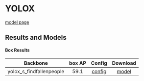 # YOLOX

[model page](https://github.com/open-mmlab/mmdetection/blob/3.x/configs/yolox/README.md)

## Results and Models

#### Box Results

|         Backbone         | box AP |                Config                 |                                                             Download                                                              |
| :----------------------: | :----: | :-----------------------------------: | :-------------------------------------------------------------------------------------------------------------------------------: |
| yolox_s_findfallenpeople |  59.1  | [config](yolox_s_findfallenpeople.py) | [model](https://github.com/okotaku/dethub-weights/releases/download/v0.1.1findfallenpeople/yolox_s_findfallenpeople-2f7d2b6d.pth) |
